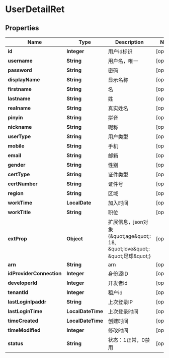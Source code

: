 

# UserDetailRet


## Properties

| Name | Type | Description | Notes |
|------------ | ------------- | ------------- | -------------|
|**id** | **Integer** | 用户id标识 |  [optional] |
|**username** | **String** | 用户名，唯一 |  [optional] |
|**password** | **String** | 密码 |  [optional] |
|**displayName** | **String** | 显示名称 |  [optional] |
|**firstname** | **String** | 名 |  [optional] |
|**lastname** | **String** | 姓 |  [optional] |
|**realname** | **String** | 真实姓名 |  [optional] |
|**pinyin** | **String** | 拼音 |  [optional] |
|**nickname** | **String** | 昵称 |  [optional] |
|**userType** | **String** | 用户类型 |  [optional] |
|**mobile** | **String** | 手机 |  [optional] |
|**email** | **String** | 邮箱 |  [optional] |
|**gender** | **String** | 性别 |  [optional] |
|**certType** | **String** | 证件类型 |  [optional] |
|**certNumber** | **String** | 证件号 |  [optional] |
|**region** | **String** | 区域 |  [optional] |
|**workTime** | **LocalDate** | 加入时间 |  [optional] |
|**workTitle** | **String** | 职位 |  [optional] |
|**extProp** | **Object** | 扩展信息，json对象{\&quot;age\&quot;: 18, \&quot;love\&quot;: \&quot;足球\&quot;} |  [optional] |
|**arn** | **String** | arn |  [optional] |
|**idProviderConnection** | **Integer** | 身份源ID |  [optional] |
|**developerId** | **Integer** | 开发者id |  [optional] |
|**tenantId** | **Integer** | 租户id |  [optional] |
|**lastLoginIpaddr** | **String** | 上次登录IP |  [optional] |
|**lastLoginTime** | **LocalDateTime** | 上次登录时间 |  [optional] |
|**timeCreated** | **LocalDateTime** | 创建时间 |  [optional] |
|**timeModified** | **Integer** | 修改时间 |  [optional] |
|**status** | **String** | 状态：1正常，0禁用 |  [optional] |



